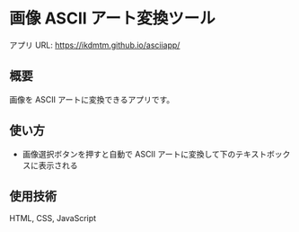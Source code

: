 # 画像 ASCII アート変換ツール

アプリ URL: https://ikdmtm.github.io/asciiapp/

## 概要

画像を ASCII アートに変換できるアプリです。

## 使い方

-   画像選択ボタンを押すと自動で ASCII アートに変換して下のテキストボックスに表示される

## 使用技術

HTML, CSS, JavaScript
